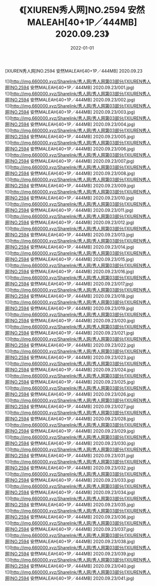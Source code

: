 ﻿---
layout: post
title:  《[XIUREN秀人网]NO.2594 安然MALEAH[40+1P／444MB] 2020.09.23》
date:   2022-01-01
img: http://img.660000.xyz/Sharelink/秀人网/秀人网第03部分/[XIUREN秀人网]NO.2594 安然MALEAH[40+1P／444MB] 2020.09.23/000.jpg
categories: [美女, 清纯, 唯美]
---

[XIUREN秀人网]NO.2594 安然MALEAH[40+1P／444MB] 2020.09.23

 ![](http://img.660000.xyz/Sharelink/秀人网/秀人网第03部分/[XIUREN秀人网]NO.2594 安然MALEAH[40+1P／444MB] 2020.09.23/001.jpg) <br>![](http://img.660000.xyz/Sharelink/秀人网/秀人网第03部分/[XIUREN秀人网]NO.2594 安然MALEAH[40+1P／444MB] 2020.09.23/002.jpg) <br>![](http://img.660000.xyz/Sharelink/秀人网/秀人网第03部分/[XIUREN秀人网]NO.2594 安然MALEAH[40+1P／444MB] 2020.09.23/003.jpg) <br>![](http://img.660000.xyz/Sharelink/秀人网/秀人网第03部分/[XIUREN秀人网]NO.2594 安然MALEAH[40+1P／444MB] 2020.09.23/004.jpg) <br>![](http://img.660000.xyz/Sharelink/秀人网/秀人网第03部分/[XIUREN秀人网]NO.2594 安然MALEAH[40+1P／444MB] 2020.09.23/005.jpg) <br>![](http://img.660000.xyz/Sharelink/秀人网/秀人网第03部分/[XIUREN秀人网]NO.2594 安然MALEAH[40+1P／444MB] 2020.09.23/006.jpg) <br>![](http://img.660000.xyz/Sharelink/秀人网/秀人网第03部分/[XIUREN秀人网]NO.2594 安然MALEAH[40+1P／444MB] 2020.09.23/007.jpg) <br>![](http://img.660000.xyz/Sharelink/秀人网/秀人网第03部分/[XIUREN秀人网]NO.2594 安然MALEAH[40+1P／444MB] 2020.09.23/008.jpg) <br>![](http://img.660000.xyz/Sharelink/秀人网/秀人网第03部分/[XIUREN秀人网]NO.2594 安然MALEAH[40+1P／444MB] 2020.09.23/009.jpg) <br>![](http://img.660000.xyz/Sharelink/秀人网/秀人网第03部分/[XIUREN秀人网]NO.2594 安然MALEAH[40+1P／444MB] 2020.09.23/010.jpg) <br>![](http://img.660000.xyz/Sharelink/秀人网/秀人网第03部分/[XIUREN秀人网]NO.2594 安然MALEAH[40+1P／444MB] 2020.09.23/011.jpg) <br>![](http://img.660000.xyz/Sharelink/秀人网/秀人网第03部分/[XIUREN秀人网]NO.2594 安然MALEAH[40+1P／444MB] 2020.09.23/012.jpg) <br>![](http://img.660000.xyz/Sharelink/秀人网/秀人网第03部分/[XIUREN秀人网]NO.2594 安然MALEAH[40+1P／444MB] 2020.09.23/013.jpg) <br>![](http://img.660000.xyz/Sharelink/秀人网/秀人网第03部分/[XIUREN秀人网]NO.2594 安然MALEAH[40+1P／444MB] 2020.09.23/014.jpg) <br>![](http://img.660000.xyz/Sharelink/秀人网/秀人网第03部分/[XIUREN秀人网]NO.2594 安然MALEAH[40+1P／444MB] 2020.09.23/015.jpg) <br>![](http://img.660000.xyz/Sharelink/秀人网/秀人网第03部分/[XIUREN秀人网]NO.2594 安然MALEAH[40+1P／444MB] 2020.09.23/016.jpg) <br>![](http://img.660000.xyz/Sharelink/秀人网/秀人网第03部分/[XIUREN秀人网]NO.2594 安然MALEAH[40+1P／444MB] 2020.09.23/017.jpg) <br>![](http://img.660000.xyz/Sharelink/秀人网/秀人网第03部分/[XIUREN秀人网]NO.2594 安然MALEAH[40+1P／444MB] 2020.09.23/018.jpg) <br>![](http://img.660000.xyz/Sharelink/秀人网/秀人网第03部分/[XIUREN秀人网]NO.2594 安然MALEAH[40+1P／444MB] 2020.09.23/019.jpg) <br>![](http://img.660000.xyz/Sharelink/秀人网/秀人网第03部分/[XIUREN秀人网]NO.2594 安然MALEAH[40+1P／444MB] 2020.09.23/020.jpg) <br>![](http://img.660000.xyz/Sharelink/秀人网/秀人网第03部分/[XIUREN秀人网]NO.2594 安然MALEAH[40+1P／444MB] 2020.09.23/021.jpg) <br>![](http://img.660000.xyz/Sharelink/秀人网/秀人网第03部分/[XIUREN秀人网]NO.2594 安然MALEAH[40+1P／444MB] 2020.09.23/022.jpg) <br>![](http://img.660000.xyz/Sharelink/秀人网/秀人网第03部分/[XIUREN秀人网]NO.2594 安然MALEAH[40+1P／444MB] 2020.09.23/023.jpg) <br>![](http://img.660000.xyz/Sharelink/秀人网/秀人网第03部分/[XIUREN秀人网]NO.2594 安然MALEAH[40+1P／444MB] 2020.09.23/024.jpg) <br>![](http://img.660000.xyz/Sharelink/秀人网/秀人网第03部分/[XIUREN秀人网]NO.2594 安然MALEAH[40+1P／444MB] 2020.09.23/025.jpg) <br>![](http://img.660000.xyz/Sharelink/秀人网/秀人网第03部分/[XIUREN秀人网]NO.2594 安然MALEAH[40+1P／444MB] 2020.09.23/026.jpg) <br>![](http://img.660000.xyz/Sharelink/秀人网/秀人网第03部分/[XIUREN秀人网]NO.2594 安然MALEAH[40+1P／444MB] 2020.09.23/027.jpg) <br>![](http://img.660000.xyz/Sharelink/秀人网/秀人网第03部分/[XIUREN秀人网]NO.2594 安然MALEAH[40+1P／444MB] 2020.09.23/028.jpg) <br>![](http://img.660000.xyz/Sharelink/秀人网/秀人网第03部分/[XIUREN秀人网]NO.2594 安然MALEAH[40+1P／444MB] 2020.09.23/029.jpg) <br>![](http://img.660000.xyz/Sharelink/秀人网/秀人网第03部分/[XIUREN秀人网]NO.2594 安然MALEAH[40+1P／444MB] 2020.09.23/030.jpg) <br>![](http://img.660000.xyz/Sharelink/秀人网/秀人网第03部分/[XIUREN秀人网]NO.2594 安然MALEAH[40+1P／444MB] 2020.09.23/031.jpg) <br>![](http://img.660000.xyz/Sharelink/秀人网/秀人网第03部分/[XIUREN秀人网]NO.2594 安然MALEAH[40+1P／444MB] 2020.09.23/032.jpg) <br>![](http://img.660000.xyz/Sharelink/秀人网/秀人网第03部分/[XIUREN秀人网]NO.2594 安然MALEAH[40+1P／444MB] 2020.09.23/033.jpg) <br>![](http://img.660000.xyz/Sharelink/秀人网/秀人网第03部分/[XIUREN秀人网]NO.2594 安然MALEAH[40+1P／444MB] 2020.09.23/034.jpg) <br>![](http://img.660000.xyz/Sharelink/秀人网/秀人网第03部分/[XIUREN秀人网]NO.2594 安然MALEAH[40+1P／444MB] 2020.09.23/035.jpg) <br>![](http://img.660000.xyz/Sharelink/秀人网/秀人网第03部分/[XIUREN秀人网]NO.2594 安然MALEAH[40+1P／444MB] 2020.09.23/036.jpg) <br>![](http://img.660000.xyz/Sharelink/秀人网/秀人网第03部分/[XIUREN秀人网]NO.2594 安然MALEAH[40+1P／444MB] 2020.09.23/037.jpg) <br>![](http://img.660000.xyz/Sharelink/秀人网/秀人网第03部分/[XIUREN秀人网]NO.2594 安然MALEAH[40+1P／444MB] 2020.09.23/038.jpg) <br>![](http://img.660000.xyz/Sharelink/秀人网/秀人网第03部分/[XIUREN秀人网]NO.2594 安然MALEAH[40+1P／444MB] 2020.09.23/039.jpg) <br>![](http://img.660000.xyz/Sharelink/秀人网/秀人网第03部分/[XIUREN秀人网]NO.2594 安然MALEAH[40+1P／444MB] 2020.09.23/040.jpg) <br>![](http://img.660000.xyz/Sharelink/秀人网/秀人网第03部分/[XIUREN秀人网]NO.2594 安然MALEAH[40+1P／444MB] 2020.09.23/041.jpg) <br>
